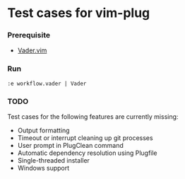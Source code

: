 Test cases for vim-plug
=======================

### Prerequisite

- [Vader.vim](https://github.com/junegunn/vader.vim)

### Run

```vim
:e workflow.vader | Vader
```

### TODO

Test cases for the following features are currently missing:

- Output formatting
- Timeout or interrupt cleaning up git processes
- User prompt in PlugClean command
- Automatic dependency resolution using Plugfile
- Single-threaded installer
- Windows support

